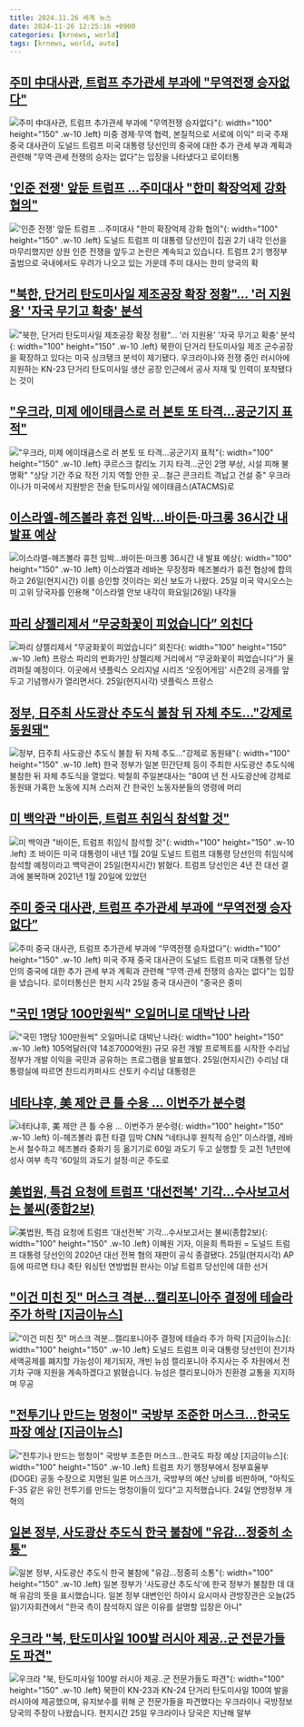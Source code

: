 ```yaml
---
title: 2024.11.26 세계 뉴스
date: 2024-11-26 12:25:16 +0900
categories: [krnews, world]
tags: [krnews, world, auto]
---
```

## [주미 中대사관, 트럼프 추가관세 부과에 "무역전쟁 승자없다"](https://n.news.naver.com/mnews/article/001/0015067091)

![주미 中대사관, 트럼프 추가관세 부과에 "무역전쟁 승자없다"](https://mimgnews.pstatic.net/image/origin/001/2024/11/26/15067091.jpg?type=nf220_150){: width="100" height="150" .w-10 .left}
미중 경제·무역 협력, 본질적으로 서로에 이익" 미국 주재 중국 대사관이 도널드 트럼프 미국 대통령 당선인의 중국에 대한 추가 관세 부과 계획과 관련해 "무역·관세 전쟁의 승자는 없다"는 입장을 나타냈다고 로이터통

## ['인준 전쟁' 앞둔 트럼프 ...주미대사 "한미 확장억제 강화 협의"](https://n.news.naver.com/mnews/article/052/0002118782)

!['인준 전쟁' 앞둔 트럼프 ...주미대사 "한미 확장억제 강화 협의"](https://mimgnews.pstatic.net/image/origin/052/2024/11/26/2118782.jpg?type=nf220_150){: width="100" height="150" .w-10 .left}
도널드 트럼프 미 대통령 당선인이 집권 2기 내각 인선을 마무리했지만 상원 인준 전쟁을 앞두고 논란은 계속되고 있습니다. 트럼프 2기 행정부 출범으로 국내에서도 우려가 나오고 있는 가운데 주미 대사는 한미 양국의 확

## ["북한, 단거리 탄도미사일 제조공장 확장 정황"… '러 지원용' '자국 무기고 확충' 분석](https://n.news.naver.com/mnews/article/469/0000835168)

!["북한, 단거리 탄도미사일 제조공장 확장 정황"… '러 지원용' '자국 무기고 확충' 분석](https://mimgnews.pstatic.net/image/origin/469/2024/11/25/835168.jpg?type=nf220_150){: width="100" height="150" .w-10 .left}
북한이 단거리 탄도미사일 제조 군수공장을 확장하고 있다는 미국 싱크탱크 분석이 제기됐다. 우크라이나와 전쟁 중인 러시아에 지원하는 KN-23 단거리 탄도미사일 생산 공장 인근에서 공사 자재 및 인력이 포착됐다는 것이

## ["우크라, 미제 에이태큼스로 러 본토 또 타격…공군기지 표적"](https://n.news.naver.com/mnews/article/001/0015067362)

!["우크라, 미제 에이태큼스로 러 본토 또 타격…공군기지 표적"](https://mimgnews.pstatic.net/image/origin/001/2024/11/26/15067362.jpg?type=nf220_150){: width="100" height="150" .w-10 .left}
쿠르스크 칼리노 기지 타격…군인 2명 부상, 시설 피해 불명확" "상당 기간 주요 작전 기지 역할 안한 곳…철근 콘크리트 격납고 건설 중" 우크라이나가 미국에서 지원받은 전술 탄도미사일 에이태큼스(ATACMS)로

## [이스라엘-헤즈볼라 휴전 임박…바이든·마크롱 36시간 내 발표 예상](https://n.news.naver.com/mnews/article/008/0005119175)

![이스라엘-헤즈볼라 휴전 임박…바이든·마크롱 36시간 내 발표 예상](https://mimgnews.pstatic.net/image/origin/008/2024/11/26/5119175.jpg?type=nf220_150){: width="100" height="150" .w-10 .left}
이스라엘과 레바논 무장정파 헤즈볼라가 휴전 협상에 합의하고 26일(현지시간) 이를 승인할 것이라는 외신 보도가 나왔다. 25일 미국 악시오스는 미 고위 당국자를 인용해 "이스라엘 안보 내각이 화요일(26일) 내각을

## [파리 샹젤리제서 “무궁화꽃이 피었습니다” 외친다](https://n.news.naver.com/mnews/article/023/0003872589)

![파리 샹젤리제서 “무궁화꽃이 피었습니다” 외친다](https://mimgnews.pstatic.net/image/origin/023/2024/11/26/3872589.jpg?type=nf220_150){: width="100" height="150" .w-10 .left}
프랑스 파리의 번화가인 샹젤리제 거리에서 “무궁화꽃이 피었습니다”가 울려퍼질 예정이다. 이곳에서 넷플릭스 오리지널 시리즈 ‘오징어게임’ 시즌2의 공개를 앞두고 기념행사가 열리면서다. 25일(현지시각) 넷플릭스 프랑스

## [정부, 日주최 사도광산 추도식 불참 뒤 자체 추도…"강제로 동원돼"](https://n.news.naver.com/mnews/article/008/0005118949)

![정부, 日주최 사도광산 추도식 불참 뒤 자체 추도…"강제로 동원돼"](https://mimgnews.pstatic.net/image/origin/008/2024/11/25/5118949.jpg?type=nf220_150){: width="100" height="150" .w-10 .left}
한국 정부가 일본 민간단체 등이 주최한 사도광산 추도식에 불참한 뒤 자체 추도식을 열었다. 박철희 주일본대사는 "80여 년 전 사도광산에 강제로 동원돼 가혹한 노동에 지쳐 스러져 간 한국인 노동자분들의 영령에 머리

## [미 백악관 "바이든, 트럼프 취임식 참석할 것"](https://n.news.naver.com/mnews/article/421/0007927514)

![미 백악관 "바이든, 트럼프 취임식 참석할 것"](https://mimgnews.pstatic.net/image/origin/421/2024/11/26/7927514.jpg?type=nf220_150){: width="100" height="150" .w-10 .left}
조 바이든 미국 대통령이 내년 1월 20일 도널드 트럼프 대통령 당선인의 취임식에 참석할 예정이라고 백악관이 25일(현지시간) 밝혔다. 트럼프 당선인은 4년 전 대선 결과에 불복하며 2021년 1월 20일에 있었던

## [주미 중국 대사관, 트럼프 추가관세 부과에 “무역전쟁 승자없다”](https://n.news.naver.com/mnews/article/056/0011845241)

![주미 중국 대사관, 트럼프 추가관세 부과에 “무역전쟁 승자없다”](https://mimgnews.pstatic.net/image/origin/056/2024/11/26/11845241.jpg?type=nf220_150){: width="100" height="150" .w-10 .left}
미국 주재 중국 대사관이 도널드 트럼프 미국 대통령 당선인의 중국에 대한 추가 관세 부과 계획과 관련해 “무역·관세 전쟁의 승자는 없다”는 입장을 냈습니다. 로이터통신은 현지 시각 25일 중국 대사관이 “중국은 중미

## ["국민 1명당 100만원씩" 오일머니로 대박난 나라](https://n.news.naver.com/mnews/article/015/0005061400)

!["국민 1명당 100만원씩" 오일머니로 대박난 나라](https://mimgnews.pstatic.net/image/origin/015/2024/11/26/5061400.jpg?type=nf220_150){: width="100" height="150" .w-10 .left}
105억달러(약 14조7000억원) 규모 유전 개발 프로젝트를 시작한 수리남 정부가 개발 이익을 국민과 공유하는 프로그램을 발표했다. 25일(현지시간) 수리남 대통령실에 따르면 찬드리카퍼사드 산토키 수리남 대통령은

## [네타냐후, 美 제안 큰 틀 수용 … 이번주가 분수령](https://n.news.naver.com/mnews/article/009/0005402720)

![네타냐후, 美 제안 큰 틀 수용 … 이번주가 분수령](https://mimgnews.pstatic.net/image/origin/009/2024/11/25/5402720.jpg?type=nf220_150){: width="100" height="150" .w-10 .left}
이-헤즈볼라 휴전 타결 임박 CNN “네타냐후 원칙적 승인” 이스라엘, 레바논서 철수하고 헤즈볼라 중화기 등 옮기기로 60일 과도기 두고 실행할 듯 교전 1년만에 성사 여부 촉각 '60일의 과도기 설정·미군 주도로

## [美법원, 특검 요청에 트럼프 '대선전복' 기각…수사보고서는 불씨(종합2보)](https://n.news.naver.com/mnews/article/003/0012923894)

![美법원, 특검 요청에 트럼프 '대선전복' 기각…수사보고서는 불씨(종합2보)](https://mimgnews.pstatic.net/image/origin/003/2024/11/26/12923894.jpg?type=nf220_150){: width="100" height="150" .w-10 .left}
이혜원 기자, 이윤희 특파원 = 도널드 트럼프 대통령 당선인의 2020년 대선 전복 혐의 재판이 공식 종결됐다. 25일(현지시각) AP 등에 따르면 타냐 축탄 워싱턴 연방법원 판사는 이날 트럼프 당선인에 대한 선거

## ["이건 미친 짓" 머스크 격분...캘리포니아주 결정에 테슬라 주가 하락 [지금이뉴스]](https://n.news.naver.com/mnews/article/052/0002118902)

!["이건 미친 짓" 머스크 격분...캘리포니아주 결정에 테슬라 주가 하락 [지금이뉴스]](https://mimgnews.pstatic.net/image/origin/052/2024/11/26/2118902.jpg?type=nf220_150){: width="100" height="150" .w-10 .left}
도널드 트럼프 미국 대통령 당선인이 전기차 세액공제를 폐지할 가능성이 제기되자, 개빈 뉴섬 캘리포니아 주지사는 주 차원에서 전기차 구매 지원을 계속하겠다고 밝혔습니다. 뉴섬은 캘리포니아가 친환경 교통을 지지하며 무공

## ["전투기나 만드는 멍청이" 국방부 조준한 머스크...한국도 파장 예상 [지금이뉴스]](https://n.news.naver.com/mnews/article/052/0002118827)

!["전투기나 만드는 멍청이" 국방부 조준한 머스크...한국도 파장 예상 [지금이뉴스]](https://mimgnews.pstatic.net/image/origin/052/2024/11/26/2118827.jpg?type=nf220_150){: width="100" height="150" .w-10 .left}
트럼프 차기 행정부에서 정부효율부(DOGE) 공동 수장으로 지명된 일론 머스크가, 국방부의 예산 낭비를 비판하며, "아직도 F-35 같은 유인 전투기를 만드는 멍청이들이 있다"고 지적했습니다. 24일 연방정부 개혁의

## [일본 정부, 사도광산 추도식 한국 불참에 "유감…정중히 소통"](https://n.news.naver.com/mnews/article/422/0000694454)

![일본 정부, 사도광산 추도식 한국 불참에 "유감…정중히 소통"](https://mimgnews.pstatic.net/image/origin/422/2024/11/25/694454.jpg?type=nf220_150){: width="100" height="150" .w-10 .left}
일본 정부가 '사도광산 추도식'에 한국 정부가 불참한 데 대해 유감의 뜻을 표시했습니다. 일본 정부 대변인인 하야시 요시마사 관방장관은 오늘(25일)기자회견에서 "한국 측이 참석하지 않은 이유를 설명할 입장은 아니"

## [우크라 "북, 탄도미사일 100발 러시아 제공‥군 전문가들도 파견"](https://n.news.naver.com/mnews/article/214/0001388876)

![우크라 "북, 탄도미사일 100발 러시아 제공‥군 전문가들도 파견"](https://mimgnews.pstatic.net/image/origin/214/2024/11/26/1388876.jpg?type=nf220_150){: width="100" height="150" .w-10 .left}
북한이 KN-23과 KN-24 단거리 탄도미사일 100여 발을 러시아에 제공했으며, 유지보수를 위해 군 전문가들을 파견했다는 우크라이나 국방정보당국의 주장이 나왔습니다. 현지시간 25일 우크라이나 당국은 지난해 말부

